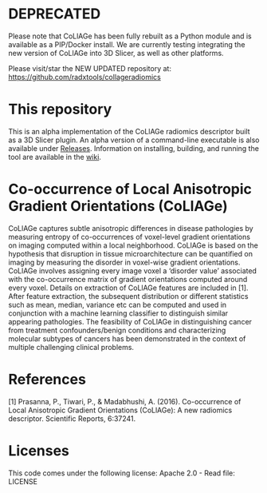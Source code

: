 # DEPRECATED

Please note that CoLlAGe has been fully rebuilt as a Python module and is available as a PIP/Docker install. We are currently testing integrating the new version of CoLlAGe into 3D Slicer, as well as other platforms.

Please visit/star the NEW UPDATED repository at: https://github.com/radxtools/collageradiomics
 
# This repository

This is an alpha implementation of the CoLlAGe radiomics descriptor built as a 3D Slicer plugin. An alpha version of a command-line executable is also available under [Releases](https://github.com/ccipd/CoLlAGeSlicerExtension/releases). Information on installing, building, and running the tool are available in the [wiki](https://github.com/ccipd/CoLlAGeSlicerExtension/wiki).

# Co-occurrence of Local Anisotropic Gradient Orientations (CoLlAGe)

CoLlAGe captures subtle anisotropic differences in disease pathologies by measuring entropy of co-occurrences of voxel-level gradient orientations on imaging computed within a local neighborhood. CoLlAGe is based on the hypothesis that disruption in tissue microarchitecture can be quantified on imaging by measuring the disorder in voxel-wise gradient orientations. CoLlAGe involves assigning every image voxel a ‘disorder value’ associated with the co-occurrence matrix of gradient orientations computed around every voxel. Details on extraction of CoLlAGe features are included in [1]. After feature extraction, the subsequent distribution or different statistics such as mean, median, variance etc can be computed and used in conjunction with a machine learning classifier to distinguish similar appearing pathologies. The feasibility of CoLlAGe in distinguishing cancer from treatment confounders/benign conditions and characterizing molecular subtypes of cancers has been demonstrated in the context of multiple challenging clinical problems.

# References

[1] Prasanna, P., Tiwari, P., & Madabhushi, A. (2016). Co-occurrence of Local Anisotropic Gradient Orientations (CoLlAGe): A new radiomics descriptor. Scientific Reports, 6:37241.

# Licenses

This code comes under the following license: Apache 2.0 - Read file: LICENSE

